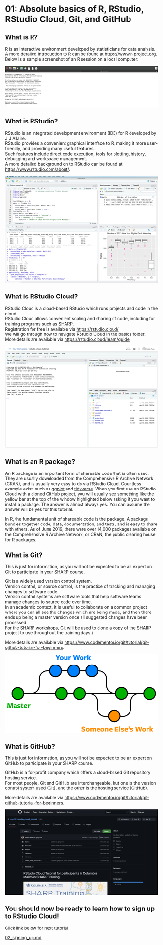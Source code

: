 # 01: Absolute basics of R, RStudio, RStudio Cloud, Git, and GitHub

## What is R?

R is an interactive environment developed by statisticians for data analysis.\
A more detailed Introduction to R can be found at https://www.r-project.org. \
Below is a sample screenshot of an R session on a local computer:

![](../images/what_is_r.png)

## What is RStudio?

RStudio is an integrated development environment (IDE) for R developed by J J Allaire.\
RStudio provides a convenient graphical interface to R, making it more user-friendly, and providing many useful features.\
Such features include direct code execution, tools for plotting, history, debugging and workspace management.\
A more detailed background on to RStudio can be found at https://www.rstudio.com/about/.

![](../images/what_is_rstudio.png)

## What is RStudio Cloud?

RStudio Cloud is a cloud-based RStudio which runs projects and code in the cloud.\
RStudio Cloud allows convenient scaling and sharing of code, including for training programs such as SHARP. \
Registration for free is available via https://rstudio.cloud/ \
We will go through how to navigate RStudio Cloud in the basics folder. \
More details are available via https://rstudio.cloud/learn/guide.

![](../images/rstudio_cloud_first_load.png)

## What is an R package?

An R package is an important form of shareable code that is often used. They are usually downloaded from the Comprehensive R Archive Network (CRAN), and is usually very easy to do via RStudio Cloud. Countless example exist, such as [ggplot](https://cran.r-project.org/web/packages/ggplot2/index.html) and [tidyverse](https://tidyverse.tidyverse.org/). When you first use an RStudio Cloud with a cloned GitHub project, you will usually see something like the yellow bar at the top of the window highlighted below asking if you want to install a package. The answer is almost always yes. You can assume the answer will be yes for this tutorial.

In R, the fundamental unit of shareable code is the package. A package bundles together code, data, documentation, and tests, and is easy to share with others. As of June 2019, there were over 14,000 packages available on the Comprehensive R Archive Network, or CRAN, the public clearing house for R packages. 

## What is Git?

This is just for information, as you will not be expected to be an expert on Git to participate in your SHARP course.

Git is a widely used version control system. \
Version control, or source control, is the practice of tracking and managing changes to software code. \
Version control systems are software tools that help software teams manage changes to source code over time. \
In an academic context, it is useful to collaborate on a common project where you can all see the changes which are being made, and then there ends up being a master version once all suggested changes have been processed.\
For the SHARP workshops, Git will be used to clone a copy of the SHARP project to use throughout the training days.\

More details are available via https://www.codementor.io/git/tutorial/git-github-tutorial-for-beginners.

![](../images/what_is_git.png)

## What is GitHub?

This is just for information, as you will not be expected to be an expert on GitHub to participate in your SHARP course.

GitHub is a for-profit company which offers a cloud-based Git repository hosting service. \
For most people, Git and GitHub are interchangeable, but one is the version control system used (Git), and the other is the hosting service (GitHub).

More details are available via https://www.codementor.io/git/tutorial/git-github-tutorial-for-beginners.

![](../images/what_is_github.png)

## You should now be ready to learn how to sign up to RStudio Cloud!

Click link below for next tutorial

[02_signing_up.md](https://github.com/rmp15/rstudio_cloud_tutorial/blob/main/basics/02_signing_up.md)
